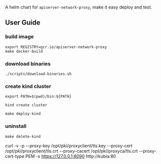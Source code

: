 
A helm chart for `apiserver-network-proxy`, make it easy deploy and test.

## User Guide


### build image

```
export REGISTRY=gcr.io/apiserver-network-proxy
make docker-build
```

### download binaries

```
./scripts/download-binaries.sh
```

### create kind cluster

```shell
export PATH=$(pwd)/bin:${PATH}

kind create cluster

make deploy-kind
```

### uninstall

```shell
make delete-kind
```



curl -v -p --proxy-key /opt/pki/proxyclient/tls.key --proxy-cert /opt/pki/proxyclient/tls.crt --proxy-cacert /opt/pki/proxyca/tls.crt --proxy-cert-type PEM -x https://127.0.0.1:8090  http://kubia:80




